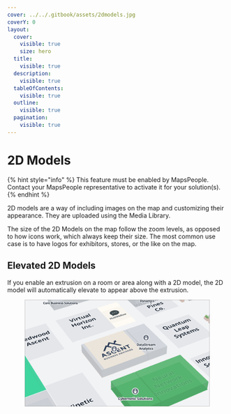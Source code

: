 ```yaml
---
cover: ../../.gitbook/assets/2dmodels.jpg
coverY: 0
layout:
  cover:
    visible: true
    size: hero
  title:
    visible: true
  description:
    visible: true
  tableOfContents:
    visible: true
  outline:
    visible: true
  pagination:
    visible: true
---
```


# 2D Models

{% hint style="info" %}
This feature must be enabled by MapsPeople. \
Contact your MapsPeople representative to activate it for your solution(s).
{% endhint %}

2D models are a way of including images on the map and customizing their appearance. They are uploaded using the Media Library.

The size of the 2D Models on the map follow the zoom levels, as opposed to how icons work, which always keep their size. The most common use case is to have logos for exhibitors, stores, or the like on the map.

## Elevated 2D Models

If you enable an extrusion on a room or area along with a 2D model, the 2D model will automatically elevate to appear above the extrusion.

<figure><img src="../../.gitbook/assets/CleanShot 2025-05-12 at 15.56.42.png" alt=""><figcaption></figcaption></figure>
